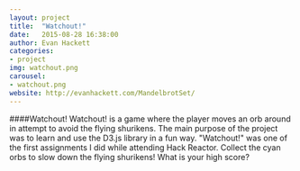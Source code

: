 ```yaml
---
layout: project
title:  "Watchout!"
date:   2015-08-28 16:38:00
author: Evan Hackett
categories:
- project
img: watchout.png
carousel:
- watchout.png
website: http://evanhackett.com/MandelbrotSet/
---
```

####Watchout!
Watchout! is a game where the player moves an orb around in attempt to avoid the flying shurikens. The main purpose of the project was to learn and use the D3.js library in a fun way. "Watchout!" was one of the first assignments I did while attending Hack Reactor. Collect the cyan orbs to slow down the flying shurikens! What is your high score?
